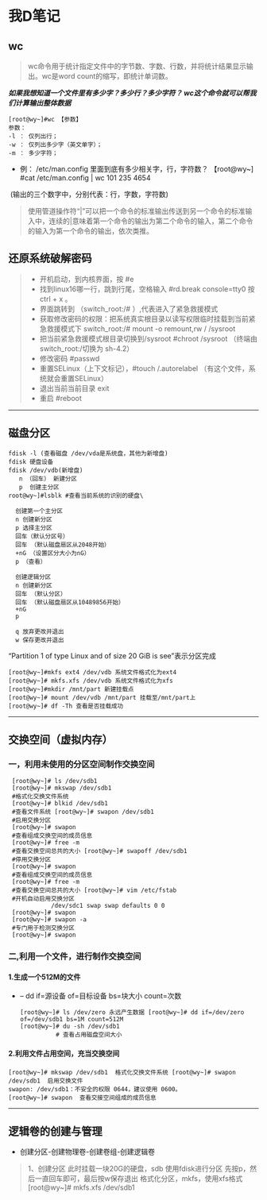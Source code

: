 # 我D笔记

## wc

> wc命令用于统计指定文件中的字节数、字数、行数，并将统计结果显示输出。wc是word count的缩写，即统计单词数。

***如果我想知道一个文件里有多少字？多少行？多少字符？
wc这个命令就可以帮我们计算输出整体数据***

```shell
[root@wy~]#wc 【参数】
参数：
-l ： 仅列出行；
-w ： 仅列出多少字（英文单字）；
-m ： 多少字符；
```

* 例： /etc/man.config 里面到底有多少相关字，行，字符数？
  【root@wy~] #cat /etc/man.config | wc
  101 235 4654

​       (输出的三个数字中，分别代表：行，字数，字符数)

> 使用管道操作符“|”可以把一个命令的标准输出传送到另一个命令的标准输入中，连续的|意味着第一个命令的输出为第二个命令的输入，第二个命令的输入为第一个命令的输出，依次类推。



## 还原系统破解密码

> * 开机启动，到内核界面，按 #e
> * 找到linux16哪一行，跳到行尾，空格输入 #rd.break console=tty0 
>    按ctrl + x 。
> * 界面跳转到 （switch_root:/# ）,代表进入了紧急救援模式
> * 获取修改密码的权限：把系统真实根目录以读写权限临时挂载到当前紧急救援模式下
>   switch_root:/# mount -o remount,rw / /sysroot
> * 把当前紧急救援模式根目录切换到/sysroot
>           #chroot /sysroot （终端由switch_root:/切换为 sh-4.2）
> * 修改密码 #passwd
> *  重置SELinux（上下文标记），#touch /.autorelabel 
>    （有这个文件，系统就会重置SELinux）
> * 退出当前当前目录 exit 
> * 重启 #reboot

---

## 磁盘分区

```shell
fdisk -l (查看磁盘 /dev/vda是系统盘，其他为新增盘)
fdisk 硬盘设备
fdisk /dev/vdb(新增盘)
   n （回车） 新建分区
   p  创建主分区
root@wy~]#lsblk #查看当前系统的识别的硬盘\
  
  创建第一个主分区
  n 创建新分区
  p 选择主分区
  回车（默认分区号）
  回车 （默认磁盘扇区从2048开始）
  +nG （设置区分大小为nG）
  p （查看）
  
  创建逻辑分区
  n 创建新分区
  回车 （默认分区）
  回车 （默认磁盘扇区从10489856开始）
  +nG
  p
  
  q 放弃更改并退出
  w 保存更改并退出
```

  “Partition 1 of type Linux and of size 20 GiB is see”表示分区完成

```shell
[root@wy~]#mkfs ext4 /dev/vdb 系统文件格式化为ext4
[root@wy~]# mkfs.xfs /dev/vdb 系统文件格式化为xfs
[root@wy~]#mkdir /mnt/part 新建挂载点
[root@wy~]# mount /dev/vdb /mnt/part 挂载至/mnt/part上
[root@wy~]# df -Th 查看是否挂载成功
```

---

## 交换空间（虚拟内存）

### 一，利用未使用的分区空间制作交换空间

```shell
 [root@wy~]# ls /dev/sdb1
 [root@wy~]# mkswap /dev/sdb1 
 #格式化交换文件系统
 [root@wy~]# blkid /dev/sdb1  
 #查看文件系统 [root@wy~]# swapon /dev/sdb1  
 #启用交换分区
 [root@wy~]# swapon   
 #查看组成交换空间的成员信息
 [root@wy~]# free -m 
 #查看交换空间总共的大小 [root@wy~]# swapoff /dev/sdb1  
 #停用交换分区
 [root@wy~]# swapon   
 #查看组成交换空间的成员信息
 [root@wy~]# free -m   
 #查看交换空间总共的大小 [root@wy~]# vim /etc/fstab 
 #开机自动启用交换分区
            /dev/sdc1 swap swap defaults 0 0
 [root@wy~]# swapon
 [root@wy~]# swapon -a 
 #专门用于检测交换分区
 [root@wy~]# swapon
```

### 二,利用一个文件，进行制作交换空间

#### 1.生成一个512M的文件

* – dd if=源设备 of=目标设备 bs=块大小 count=次数  

  ```shell
  [root@wy~]# ls /dev/zero 永远产生数据 [root@wy~]# dd if=/dev/zero of=/dev/sdb1 bs=1M count=512M
  [root@wy~]# du -sh /dev/sdb1 
            # 查看占用磁盘空间大小
  ```

#### 2.利用文件占用空间，充当交换空间

```shell
[root@wy~]# mkswap /dev/sdb1  格式化交换文件系统 [root@wy~]# swapon /dev/sdb1  启用交换文件
swapon: /dev/sdb1：不安全的权限 0644，建议使用 0600。
[root@wy~]# swapon  查看交接空间组成的成员信息
```

---

## 逻辑卷的创建与管理

* 创建分区-创建物理卷-创建卷组-创建逻辑卷

> 1、创建分区
> 此时挂载一块20G的硬盘，sdb
> 使用fdisk进行分区
> 先按p，然后一直回车即可，最后按w保存退出
> 格式化分区，mkfs，使用xfs格式
> [root@wy~]# mkfs.xfs /dev/sdb1

